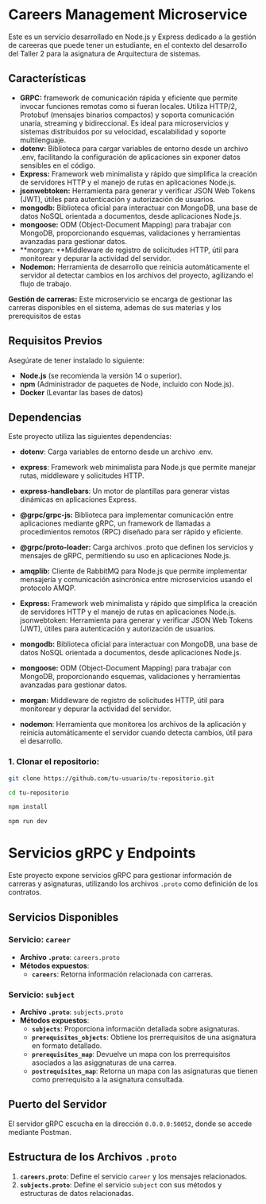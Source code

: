 # Careers Management Microservice
 

Este es un servicio desarrollado en Node.js y Express dedicado a la gestión de careeras que puede tener un estudiante, en el contexto del desarrollo del Taller 2 para la asignatura de Arquitectura de sistemas.

## Características

- **GRPC:**  framework de comunicación rápida y eficiente que permite invocar funciones remotas como si fueran locales. Utiliza HTTP/2, Protobuf  (mensajes binarios compactos) y soporta comunicación unaria, streaming y bidireccional. Es ideal para microservicios y sistemas distribuidos por su velocidad, escalabilidad y soporte multilenguaje.
- **dotenv:** Biblioteca para cargar variables de entorno desde un archivo .env, facilitando la configuración de aplicaciones sin exponer datos sensibles en el código.
- **Express:** Framework web minimalista y rápido que simplifica la creación de servidores HTTP y el manejo de rutas en aplicaciones Node.js.
- **jsonwebtoken:** Herramienta para generar y verificar JSON Web Tokens (JWT), útiles para autenticación y autorización de usuarios.
- **mongodb:** Biblioteca oficial para interactuar con MongoDB, una base de datos NoSQL orientada a documentos, desde aplicaciones Node.js.
- **mongoose:** ODM (Object-Document Mapping) para trabajar con MongoDB, proporcionando esquemas, validaciones y herramientas avanzadas para gestionar datos.
- **morgan: **Middleware de registro de solicitudes HTTP, útil para monitorear y depurar la actividad del servidor.
- **Nodemon:** Herramienta de desarrollo que reinicia automáticamente el servidor al detectar cambios en los archivos del proyecto, agilizando el flujo de trabajo.

**Gestión de carreras:** Este microservicio se encarga de gestionar las carreras disponibles en el sistema, ademas de sus materias y los prerequisitos de estas
## Requisitos Previos

Asegúrate de tener instalado lo siguiente:

- **Node.js** (se recomienda la versión 14 o superior).
- **npm** (Administrador de paquetes de Node, incluido con Node.js).
- **Docker** (Levantar las bases de datos)
## Dependencias
Este proyecto utiliza las siguientes dependencias:

- **dotenv**: Carga variables de entorno desde un archivo .env.
- **express**: Framework web minimalista para Node.js que permite manejar rutas, middleware y    solicitudes HTTP.
- **express-handlebars**: Un motor de plantillas para generar vistas dinámicas en aplicaciones Express.
- **@grpc/grpc-js:** Biblioteca para implementar comunicación entre aplicaciones mediante gRPC, un framework de llamadas a procedimientos remotos (RPC) diseñado para ser rápido y eficiente.
- **@grpc/proto-loader:** Carga archivos .proto que definen los servicios y mensajes de gRPC, permitiendo su uso en aplicaciones Node.js.
- **amqplib:** Cliente de RabbitMQ para Node.js que permite implementar mensajería y comunicación asincrónica entre microservicios usando el protocolo AMQP.
- **Express:** Framework web minimalista y rápido que simplifica la creación de servidores HTTP y el manejo de rutas en aplicaciones Node.js.
jsonwebtoken: Herramienta para generar y verificar JSON Web Tokens (JWT), útiles para autenticación y autorización de usuarios.
- **mongodb:** Biblioteca oficial para interactuar con MongoDB, una base de datos NoSQL orientada a documentos, desde aplicaciones Node.js.
- **mongoose:** ODM (Object-Document Mapping) para trabajar con MongoDB, proporcionando esquemas, validaciones y herramientas avanzadas para gestionar datos.
- **morgan:** Middleware de registro de solicitudes HTTP, útil para monitorear y depurar la actividad del servidor.

- **nodemon**: Herramienta que monitorea los archivos de la aplicación y reinicia automáticamente el servidor cuando detecta cambios, útil para el desarrollo.


### 1. Clonar el repositorio:

```bash
git clone https://github.com/tu-usuario/tu-repositorio.git

cd tu-repositorio

npm install

npm run dev
```

# Servicios gRPC y Endpoints  

Este proyecto expone servicios gRPC para gestionar información de carreras y asignaturas, utilizando los archivos `.proto` como definición de los contratos.  

## Servicios Disponibles  

### Servicio: `career`  
- **Archivo `.proto`**: `careers.proto`  
- **Métodos expuestos**:  
  - **`careers`**: Retorna información relacionada con carreras.  

### Servicio: `subject`  
- **Archivo `.proto`**: `subjects.proto`  
- **Métodos expuestos**:  
  - **`subjects`**: Proporciona información detallada sobre asignaturas.  
  - **`prerequisites_objects`**: Obtiene los prerrequisitos de una asignatura en formato detallado.  
  - **`prerequisites_map`**: Devuelve un mapa con los prerrequisitos asociados a las asiggnaturas de una carrea.  
  - **`postrequisites_map`**: Retorna un mapa con las asignaturas que tienen como prerrequisito a la asignatura consultada.  

## Puerto del Servidor  
El servidor gRPC escucha en la dirección `0.0.0.0:50052`, donde se accede mediante Postman.  

## Estructura de los Archivos `.proto`  
1. **`careers.proto`**: Define el servicio `career` y los mensajes relacionados.  
2. **`subjects.proto`**: Define el servicio `subject` con sus métodos y estructuras de datos relacionadas.  

